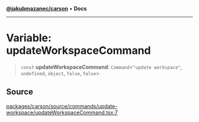 [**@jakubmazanec/carson**](../README.md) • **Docs**

---

# Variable: updateWorkspaceCommand

> `const` **updateWorkspaceCommand**: `Command`\<`"update workspace"`, `undefined`, `object`,
> `false`, `false`\>

## Source

[packages/carson/source/commands/update-workspace/updateWorkspaceCommand.tsx:7](https://github.com/jakubmazanec/js-tools/blob/7be96c9bc335915647cfe729050b17fe2580309a/packages/carson/source/commands/update-workspace/updateWorkspaceCommand.tsx#L7)
